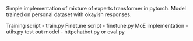 Simple implementation of mixture of experts transformer in pytorch. Model trained on personal dataset with okayish responses.

Training script - train.py
Finetune script - finetune.py
MoE implementation - utils.py
test out model - httpchatbot.py or eval.py